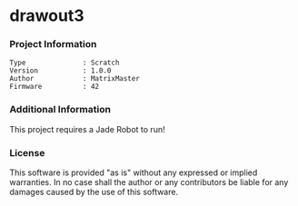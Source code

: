 drawout3
================



### Project Information
```
Type              : Scratch
Version           : 1.0.0
Author            : MatrixMaster
Firmware          : 42
```

### Additional Information
This project requires a Jade Robot to run!

### License
This software is provided "as is" without any expressed or implied warranties.  In no case shall the author or any contributors be liable for any damages caused by the use of this software.

